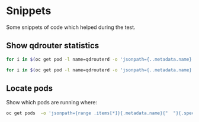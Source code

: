 # Snippets

Some snippets of code which helped during the test.

## Show qdrouter statistics

~~~bash
for i in $(oc get pod -l name=qdrouterd -o 'jsonpath={..metadata.name}') ; do echo $i; oc rsh -c router $i qdstat -n -b  amqps://messaging.enmasse.svc:5671  --ssl-key=/etc/enmasse-certs/tls.key --ssl-certificate=/etc/enmasse-certs/tls.crt ; done
~~~

~~~bash
for i in $(oc get pod -l name=qdrouterd -o 'jsonpath={..metadata.name}') ; do echo $i; oc rsh -c router $i qdstat -a -b  amqps://messaging.enmasse.svc:5671  --ssl-key=/etc/enmasse-certs/tls.key --ssl-certificate=/etc/enmasse-certs/tls.crt ; done
~~~

## Locate pods

Show which pods are running where:

~~~bash
oc get pods  -o 'jsonpath={range .items[*]}{.metadata.name}{"  "}{.spec.nodeName}{"\n"}{end}}' | sort
~~~